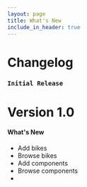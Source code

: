 ```yaml
---
layout: page
title: What's New
include_in_header: true
---
```


# Changelog

### `Initial Release`
# **Version 1.0**

#### What's New
- Add bikes
- Browse bikes
- Add components
- Browse components
- 

<br>